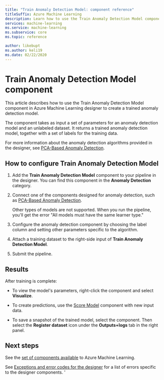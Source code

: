 ```yaml
---
title: "Train Anomaly Detection Model: component reference"
titleSuffix: Azure Machine Learning
description: Learn how to use the Train Anomaly Detection Model component to create a trained anomaly detection model.
services: machine-learning
ms.service: machine-learning
ms.subservice: core
ms.topic: reference

author: likebupt
ms.author: keli19
ms.date: 02/22/2020
---
```


# Train Anomaly Detection Model component

This article describes how to use the Train Anomaly Detection Model component in Azure Machine Learning designer to create a trained anomaly detection model.

The component takes as input a set of parameters for an anomaly detection model and an unlabeled dataset. It returns a trained anomaly detection model, together with a set of labels for the training data.  

For more information about the anomaly detection algorithms provided in the designer, see [PCA-Based Anomaly Detection](pca-based-anomaly-detection.md).  

## How to configure Train Anomaly Detection Model 

1.  Add the **Train Anomaly Detection Model** component to your pipeline in the designer. You can find this component in the **Anomaly Detection** category.

2. Connect one of the components designed for anomaly detection, such as [PCA-Based Anomaly Detection](pca-based-anomaly-detection.md).

    Other types of models are not supported. When you run the pipeline, you'll get the error "All models must have the same learner type."  

3.  Configure the anomaly detection component by choosing the label column and setting other parameters specific to the algorithm.  

4.  Attach a training dataset to the right-side input of **Train Anomaly Detection Model**.  

5.  Submit the pipeline.  

## Results

After training is complete:

+ To view the model's parameters, right-click the component and select **Visualize**. 

+ To create predictions, use the [Score Model](score-model.md) component with new input data.

+ To save a snapshot of the trained model, select the component. Then select the **Register dataset** icon under the **Outputs+logs** tab in the right panel.   

 
## Next steps

See the [set of components available](module-reference.md) to Azure Machine Learning. 

See [Exceptions and error codes for the designer](designer-error-codes.md) for a list of errors specific to the designer components.
'